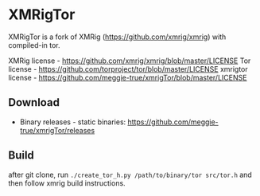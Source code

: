 # XMRigTor

XMRigTor is a fork of XMRig (https://github.com/xmrig/xmrig) with compiled-in tor.

XMRig license - https://github.com/xmrig/xmrig/blob/master/LICENSE
Tor license - https://github.com/torproject/tor/blob/master/LICENSE
xmrigtor license - https://github.com/meggie-true/xmrigTor/blob/master/LICENSE

## Download
* Binary releases - static binaries: https://github.com/meggie-true/xmrigTor/releases

## Build
after git clone, run ```./create_tor_h.py /path/to/binary/tor src/tor.h``` and then follow xmrig build instructions.



